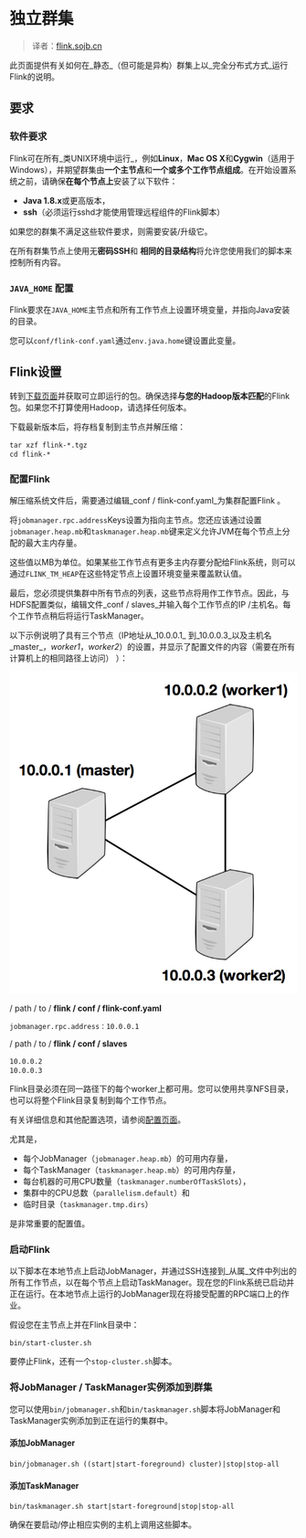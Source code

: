 

# 独立群集

> 译者：[flink.sojb.cn](https://flink.sojb.cn/)


此页面提供有关如何在_静态_（但可能是异构）群集上以_完全分布式方式_运行Flink的说明。

## 要求

### 软件要求

Flink可在所有_类UNIX环境中运行_，例如**Linux**，**Mac OS X**和**Cygwin**（适用于Windows），并期望群集由**一个主节点**和**一个或多个工作节点组成**。在开始设置系统之前，请确保**在每个节点上**安装了以下软件：

*   **Java 1.8.x**或更高版本，
*   **ssh**（必须运行sshd才能使用管理远程组件的Flink脚本）

如果您的群集不满足这些软件要求，则需要安装/升级它。

在所有群集节点上使用无**密码SSH**和 **相同的目录结构**将允许您使用我们的脚本来控制所有内容。

### `JAVA_HOME` 配置

Flink要求在`JAVA_HOME`主节点和所有工作节点上设置环境变量，并指向Java安装的目录。

您可以`conf/flink-conf.yaml`通过`env.java.home`键设置此变量。

## Flink设置

转到[下载页面](http://flink.apache.org/downloads.html)并获取可立即运行的包。确保选择**与您的Hadoop版本匹配**的Flink包。如果您不打算使用Hadoop，请选择任何版本。

下载最新版本后，将存档复制到主节点并解压缩：



```
tar xzf flink-*.tgz
cd flink-*
```



### 配置Flink

解压缩系统文件后，需要通过编辑_conf / flink-conf.yaml_为集群配置Flink 。

将`jobmanager.rpc.address`Keys设置为指向主节点。您还应该通过设置`jobmanager.heap.mb`和`taskmanager.heap.mb`键来定义允许JVM在每个节点上分配的最大主内存量。

这些值以MB为单位。如果某些工作节点有更多主内存要分配给Flink系统，则可以通过`FLINK_TM_HEAP`在这些特定节点上设置环境变量来覆盖默认值。

最后，您必须提供集群中所有节点的列表，这些节点将用作工作节点。因此，与HDFS配置类似，编辑文件_conf / slaves_并输入每个工作节点的IP /主机名。每个工作节点稍后将运行TaskManager。

以下示例说明了具有三个节点（IP地址从_10.0.0.1_ 到_10.0.0.3_以及主机名_master_，_worker1_，_worker2_）的设置，并显示了配置文件的内容（需要在所有计算机上的相同路径上访问） ）：

![](img/quickstart_cluster.png)

/ path / to / **flink / conf /
flink-conf.yaml**

```
jobmanager.rpc.address：10.0.0.1
```

/ path / to / **flink /
conf / slaves**

```
10.0.0.2
10.0.0.3
```

Flink目录必须在同一路径下的每个worker上都可用。您可以使用共享NFS目录，也可以将整个Flink目录复制到每个工作节点。

有关详细信息和其他配置选项，请参阅[配置页面](https://flink.sojb.cn/config.html)。

尤其是，

*   每个JobManager（`jobmanager.heap.mb`）的可用内存量，
*   每个TaskManager（`taskmanager.heap.mb`）的可用内存量，
*   每台机器的可用CPU数量（`taskmanager.numberOfTaskSlots`），
*   集群中的CPU总数（`parallelism.default`）和
*   临时目录（`taskmanager.tmp.dirs`）

是非常重要的配置值。

### 启动Flink

以下脚本在本地节点上启动JobManager，并通过SSH连接到_从属_文件中列出的所有工作节点，以在每个节点上启动TaskManager。现在您的Flink系统已启动并正在运行。在本地节点上运行的JobManager现在将接受配置的RPC端口上的作业。

假设您在主节点上并在Flink目录中：



```
bin/start-cluster.sh
```



要停止Flink，还有一个`stop-cluster.sh`脚本。

### 将JobManager / TaskManager实例添加到群集

您可以使用`bin/jobmanager.sh`和`bin/taskmanager.sh`脚本将JobManager和TaskManager实例添加到正在运行的集群中。

#### 添加JobManager



```
bin/jobmanager.sh ((start|start-foreground) cluster)|stop|stop-all
```



#### 添加TaskManager



```
bin/taskmanager.sh start|start-foreground|stop|stop-all
```



确保在要启动/停止相应实例的主机上调用这些脚本。


